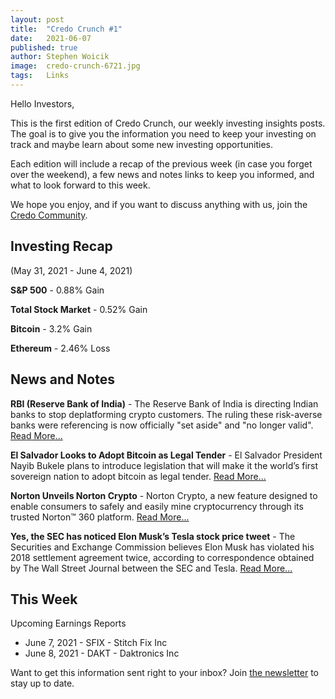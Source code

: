 ```yaml
---
layout: post
title:  "Credo Crunch #1"
date:   2021-06-07
published: true
author: Stephen Woicik
image:  credo-crunch-6721.jpg
tags:   Links
---
```

Hello Investors,
 
This is the first edition of Credo Crunch, our weekly investing insights posts. The goal is to give you the information you need to keep your investing on track and maybe learn about some new investing opportunities. 
 
Each edition will include a recap of the previous week (in case you forget over the weekend), a few news and notes links to keep you informed, and what to look forward to this week. 
 
We hope you enjoy, and if you want to discuss anything with us, join the [Credo Community](https://github.com/investwithcredo/CredoCommunity/discussions). 

## Investing Recap
(May 31, 2021 - June 4, 2021)
 
**S&P 500** - 0.88% Gain

**Total Stock Market** - 0.52% Gain
 
**Bitcoin** - 3.2% Gain
 
**Ethereum** - 2.46% Loss

## News and Notes

**RBI (Reserve Bank of India)** - The Reserve Bank of India is directing Indian banks to stop deplatforming crypto customers. The ruling these risk-averse banks were referencing is now officially "set aside" and "no longer valid". [Read More...](https://twitter.com/balajis/status/1399368671194091520)

**El Salvador Looks to Adopt Bitcoin as Legal Tender** - El Salvador President Nayib Bukele plans to introduce legislation that will make it the world’s first sovereign nation to adopt bitcoin as legal tender. [Read More...](https://www.cnbc.com/2021/06/05/el-salvador-becomes-the-first-country-to-adopt-bitcoin-as-legal-tender-.html)

**Norton Unveils Norton Crypto** - Norton Crypto, a new feature designed to enable consumers to safely and easily mine cryptocurrency through its trusted Norton™ 360 platform. [Read More...](https://investor.nortonlifelock.com/About/Investors/press-releases/press-release-details/2021/NortonLifeLock-Unveils-Norton-Crypto/default.aspx)

**Yes, the SEC has noticed Elon Musk’s Tesla stock price tweet** - The Securities and Exchange Commission believes Elon Musk has violated his 2018 settlement agreement twice, according to correspondence obtained by The Wall Street Journal between the SEC and Tesla. [Read More...](https://www.theverge.com/2021/6/1/22463920/elon-musk-stock-price-tweets-sec)
 
## This Week
 
Upcoming Earnings Reports
- June 7, 2021 - SFIX - Stitch Fix Inc
- June 8, 2021 - DAKT - Daktronics Inc

Want to get this information sent right to your inbox? Join [the newsletter](https://invest-with-credo.aweb.page/p/9e43c427-cf60-4bff-9100-574b16615fd0) to stay up to date. 
